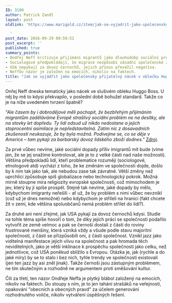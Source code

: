 ```yaml
---
ID: 3190
author: Patrick Zandl
layout: post
oldlink: 'https://www.marigold.cz/item/jak-se-vyjadrit-jako-spolecensky-prijatelny-nacek-v-oblecku-hugo-boss

  '
post_date: 2016-09-29 09:59:51
post_excerpt: ''
published: true
summary_points:
- Ondřej Neff kritizuje přijímání migrantů jako dlouhodobý sociální problém.
- Sociologové předpokládají, že migrace nezpůsobí zásadní společenské změny.
- USA nepykají za dovoz černochů, jejich přínos převážil negativa.
- Neffův názor je založen na emocích, nikoliv na faktech.
title: "Jak se vyjádřit jako společensky přijatelný nácek v oblečku Hugo Boss"
---
```


Onřej Neff dneska tematicky jako nácek ve slušivém obleku Huggo Boss. U něj by mě to kdysi překvapilo, v poslední době bohužel standard. Takže co je na níže uvedeném tvrzení špatně?

<em>"Ale časem by i dobrodějové měli pochopit, že bezbřehým přijímáním migrantům zaděláváme Evropě strašlivý sociální problém ne na desítky, ale na stovky let dopředu. Ty lidi odsud už nikdo nedostane a jejich stoprocentní asimilace je nepředstavitelná. Zatím nic z dosavadních zkušeností neukazuje, že by byla možná.
Podívejme se, co se děje v Americe – tam pykají za barbarský dovoz lidského zboží dodnes."</em> <a href="http://neviditelnypes.lidovky.cz/chovanec-do-berlina-0ok-/p_cirkus.aspx?c=A160928_215609_p_cirkus_nef">Zdroj</a>.
</blockquote>

Za prvé vůbec nevíme, jaké sociální dopady příliv imigrantů mít bude (víme jen, že se jej snažíme kontrolovat, ale je to z velké části nad naše možnosti). Většina předpokladů lidí, kteří problematice rozumějí (sociologové, etnologové atd) vychází z toho, že ke změnám ve společnosti dojde, došlo by k nim tak jako tak, ale nebudou zase tak závratné. Větší změny než uprchlíci způsobuje spíš globalizace nebo technologický pokrok. Možná mírně stoupne míra religiozity evropské společnosti, což mimochodem je jev, který by jí spíše prospěl. Stejně tak nevíme, jaké dopady by mělo, kdybychom imigranty neřešili - ať už, že by problém s nimi vůbec nevznikl (což už je dnes nemožné) nebo kdybychom je stříleli na hranici (fakt chcete žít v zemi, kde většina spoluobčanů nemá problém střílet do lidí?).

Za druhé ani není zřejmé, jak USA pykají za dovoz černochů kdysi. Studie na tohle téma spíše hovoří o tom, že díky jejich práci se společnosti podařilo vytvořit ze země velmoc a pak se černoši dostali z části do roviny frustrované menšiny, která vzniká vždy a všude podle stavu majoritní společnosti, z části se přizpůsobili oni, z části společnost. Vznikl jazz jako viditelná manifestace jejich vlivu na společnost a pak hromada těch neviditelných, jako je větší inklinace k prospěchu společnosti jako celku, než jednotlivce, což USA poněkud sblížilo s Evropou. Otázka je, jak (rychle a do jaké míry) by se to stalo i bez nich, tyhle trendy ve společnosti existovali (jen ten jazz by asi zněl jinak). Takže černoši jsou zástupným problémem, ne tím skutečným a rozhodně ne argumentem proti směšování kultur. 

Čili za třetí, ten názor Ondřeje Neffa je plytký blábol založený na emocích, nikoliv na faktech. Do stoupy s ním, je to jen tahání strašáků na veřejnosti, opakování "obecních a obecných pravd" za účelem generování rozhodnutého voliče, nikoliv vytváření úspěšných řešení.